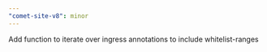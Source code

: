```yaml
---
"comet-site-v8": minor
---
```


Add function to iterate over ingress annotations to include whitelist-ranges
